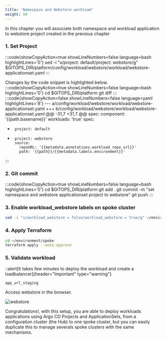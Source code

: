 ```yaml
---
title: 'Namespace and Webstore workload'
weight: 50
---
```


In this chapter you will associate both namespace and workload application to webstore project created in the previous chapter

### 1. Set Project

:::code{showCopyAction=true showLineNumbers=false language=bash highlightLines='0'}
sed -i "s/project: default/project: webstore/g" $GITOPS_DIR/platform/config/workload/webstore/workload/webstore-applicationset.yaml 
:::

Changes by the code snippet is highlighted below.
:::code{showCopyAction=true showLineNumbers=false language=bash highlightLines='0'}
cd $GITOPS_DIR/platform
git diff
:::
:::code{showCopyAction=false showLineNumbers=false language=yaml highlightLines='8'}
--- a/config/workload/webstore/workload/webstore-applicationset.yaml
+++ b/config/workload/webstore/workload/webstore-applicationset.yaml
@@ -31,7 +31,7 @@ spec:
         component: '{{path.basename}}'
         workloads: 'true'
     spec:
-      project: default
+      project: webstore
       source:
         repoURL: '{{metadata.annotations.workload_repo_url}}'
         path: '{{path}}/{{metadata.labels.environment}}'
:::

### 2. Git commit

:::code{showCopyAction=true showLineNumbers=false language=bash highlightLines='0'}
cd $GITOPS_DIR/platform
git add . 
git commit -m "set namespace and webstore applicationset project to webstore"
git push
:::


### 3. Enable workload_webstore labels on spoke cluster

```bash
sed -i "s/workload_webstore = false/workload_webstore = true/g" ~/environment/spoke/main.tf
```

### 4. Apply Terraform

```bash
cd ~/environment/spoke
terraform apply --auto-approve
```

### 5. Validate workload

::alert[It takes few minutes to deploy the workload and create a loadbalancer]{header="Important" type="warning"}

```bash
app_url_staging
```

Access  webstore in the browser.

![webstore](/static/images/webstore-ui.png)

Congratulations!, with this setup, you are able to deploy workloads applications using Argo CD Projects and ApplicationSets, from a configuration cluster (the Hub) to one spoke cluster, but you can easily duplicate this to manage severals spoke clusters with the same mechanisms.
